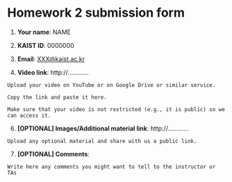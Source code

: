 # Homework 2 submission form

1. **Your name**: NAME

2. **KAIST ID**: 0000000

3. **Email**: XXX@kaist.ac.kr

4. **Video link**:
   http://............

```
Upload your video on YouTube or on Google Drive or similar service.

Copy the link and paste it here.

Make sure that your video is not restricted (e.g., it is public) so we can access it.
```

6. **[OPTIONAL] Images/Additional material link**:
   http://............

```
Upload any optional material and share with us a public link.
```

7. **[OPTIONAL] Comments**:

```
Write here any comments you might want to tell to the instructor or TAs
```
